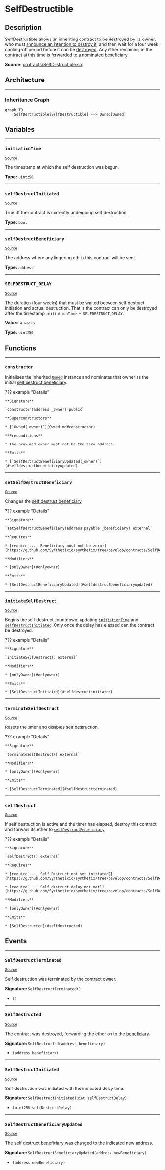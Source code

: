 # SelfDestructible

## Description

SelfDestructible allows an inheriting contract to be destroyed by its owner, who must [announce an intention to destroy it](#initiateselfdestruct), and then wait for a four week cooling-off period before it can be [destroyed](#selfdestruct). Any ether remaining in the contract at this time is forwarded to [a nominated beneficiary](#selfdestructbeneficiary).



**Source:** [contracts/SelfDestructible.sol](https://github.com/Synthetixio/synthetix/tree/develop/contracts/SelfDestructible.sol)

## Architecture


---
### Inheritance Graph

```mermaid
graph TD
    SelfDestructible[SelfDestructible] --> Owned[Owned]
```

## Variables


---
### `initiationTime`

<sub>[Source](https://github.com/Synthetixio/synthetix/tree/develop/contracts/SelfDestructible.sol#L11)</sub>



The timestamp at which the self destruction was begun.




**Type:** `uint256`


---
### `selfDestructInitiated`

<sub>[Source](https://github.com/Synthetixio/synthetix/tree/develop/contracts/SelfDestructible.sol#L12)</sub>



True iff the contract is currently undergoing self destruction.




**Type:** `bool`


---
### `selfDestructBeneficiary`

<sub>[Source](https://github.com/Synthetixio/synthetix/tree/develop/contracts/SelfDestructible.sol#L14)</sub>



The address where any lingering eth in this contract will be sent.




**Type:** `address`


---
### `SELFDESTRUCT_DELAY`

<sub>[Source](https://github.com/Synthetixio/synthetix/tree/develop/contracts/SelfDestructible.sol#L9)</sub>



The duration (four weeks) that must be waited between self destruct initiation and actual destruction. That is the contract can only be destroyed after the timestamp `initiationTime + SELFDESTRUCT_DELAY`.


**Value:** `4 weeks`




**Type:** `uint256`

## Functions


---
### `constructor`

Initialises the inherited [`Owned`](Owned.md) instance and nominates that owner as the initial [self destruct beneficiary](#selfdestructbeneficiary).


??? example "Details"


```
**Signature**

`constructor(address _owner) public`

**Superconstructors**

* [`Owned(_owner)`](Owned.md#constructor)

**Preconditions**

* The provided owner must not be the zero address.

**Emits**

* [`SelfDestructBeneficiaryUpdated(_owner)`](#selfdestructbeneficiaryupdated)
```


---
### `setSelfDestructBeneficiary`

<sub>[Source](https://github.com/Synthetixio/synthetix/tree/develop/contracts/SelfDestructible.sol#L28)</sub>



Changes the [self destruct beneficiary](#selfdestructbeneficiary).


??? example "Details"

    **Signature**

    `setSelfDestructBeneficiary(address payable _beneficiary) external`

    **Requires**

    * [require(..., Beneficiary must not be zero)](https://github.com/Synthetixio/synthetix/tree/develop/contracts/SelfDestructible.sol#L29)

    **Modifiers**

    * [onlyOwner](#onlyowner)

    **Emits**

    * [SelfDestructBeneficiaryUpdated](#selfdestructbeneficiaryupdated)


---
### `initiateSelfDestruct`

<sub>[Source](https://github.com/Synthetixio/synthetix/tree/develop/contracts/SelfDestructible.sol#L39)</sub>



Begins the self destruct countdown, updating [`initiationTime`](#initiationtime) and [`selfDestructInitiated`](#selfdestructinitiated). Only once the delay has elapsed can the contract be destroyed.


??? example "Details"

    **Signature**

    `initiateSelfDestruct() external`

    **Modifiers**

    * [onlyOwner](#onlyowner)

    **Emits**

    * [SelfDestructInitiated](#selfdestructinitiated)


---
### `terminateSelfDestruct`

<sub>[Source](https://github.com/Synthetixio/synthetix/tree/develop/contracts/SelfDestructible.sol#L49)</sub>



Resets the timer and disables self destruction.


??? example "Details"

    **Signature**

    `terminateSelfDestruct() external`

    **Modifiers**

    * [onlyOwner](#onlyowner)

    **Emits**

    * [SelfDestructTerminated](#selfdestructterminated)


---
### `selfDestruct`

<sub>[Source](https://github.com/Synthetixio/synthetix/tree/develop/contracts/SelfDestructible.sol#L60)</sub>



If self destruction is active and the timer has elapsed, destroy this contract and forward its ether to [`selfDestructBeneficiary`](#selfdestructbeneficiary).


??? example "Details"

    **Signature**

    `selfDestruct() external`

    **Requires**

    * [require(..., Self Destruct not yet initiated)](https://github.com/Synthetixio/synthetix/tree/develop/contracts/SelfDestructible.sol#L61)

    * [require(..., Self destruct delay not met)](https://github.com/Synthetixio/synthetix/tree/develop/contracts/SelfDestructible.sol#L62)

    **Modifiers**

    * [onlyOwner](#onlyowner)

    **Emits**

    * [SelfDestructed](#selfdestructed)

## Events


---
### `SelfDestructTerminated`

<sub>[Source](https://github.com/Synthetixio/synthetix/tree/develop/contracts/SelfDestructible.sol#L67)</sub>



Self destruction was terminated by the contract owner.


**Signature:** `SelfDestructTerminated()`


- `()`


---
### `SelfDestructed`

<sub>[Source](https://github.com/Synthetixio/synthetix/tree/develop/contracts/SelfDestructible.sol#L68)</sub>



The contract was destroyed, forwarding the ether on to the [beneficiary](#selfdestructbeneficiary).


**Signature:** `SelfDestructed(address beneficiary)`


- `(address beneficiary)`


---
### `SelfDestructInitiated`

<sub>[Source](https://github.com/Synthetixio/synthetix/tree/develop/contracts/SelfDestructible.sol#L69)</sub>



Self destruction was initiated with the indicated delay time.


**Signature:** `SelfDestructInitiated(uint selfDestructDelay)`


- `(uint256 selfDestructDelay)`


---
### `SelfDestructBeneficiaryUpdated`

<sub>[Source](https://github.com/Synthetixio/synthetix/tree/develop/contracts/SelfDestructible.sol#L70)</sub>



The self destruct beneficiary was changed to the indicated new address.


**Signature:** `SelfDestructBeneficiaryUpdated(address newBeneficiary)`


- `(address newBeneficiary)`

